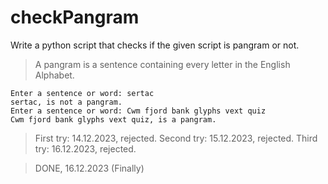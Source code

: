 # checkPangram

Write a python script that checks if the given script is pangram or not.

> A pangram is a sentence containing every letter in the English Alphabet.

    Enter a sentence or word: sertac
    sertac, is not a pangram.
    Enter a sentence or word: Cwm fjord bank glyphs vext quiz
    Cwm fjord bank glyphs vext quiz, is a pangram.


 > First try: 14.12.2023, rejected.
 > Second try: 15.12.2023, rejected.
 > Third try: 16.12.2023, rejected.

> DONE, 16.12.2023 (Finally)